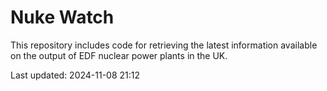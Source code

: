 # Nuke Watch

This repository includes code for retrieving the latest information available on the output of EDF nuclear power plants in the UK.

Last updated: 2024-11-08 21:12